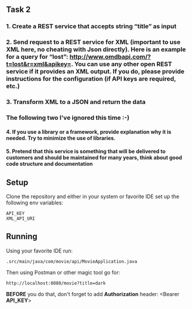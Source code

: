 ## Task 2

### 1. Create a REST service that accepts string “title” as input

### 2. Send request to a REST service for XML (important to use XML here, no cheating with Json directly). Here is an example for a query for “lost”: http://www.omdbapi.com/?t=lost&r=xml&apikey=<API key>. You can use any other open REST service if it provides an XML output. If you do, please provide instructions for the configuration (if API keys are required, etc.)
### 3. Transform XML to a JSON and return the data


### The following two I've ignored this time :-)
#### 4. If you use a library or a framework, provide explanation why it is needed. Try to minimize the use of libraries.
#### 5. Pretend that this service is something that will be delivered to customers and should be maintained for many years, think about good code structure and documentation

## Setup
Clone the repository and either in your system or favorite IDE set up the following env variables:
```
API_KEY
XML_API_URI
```
## Running
Using your favorite IDE run:
```
.src/main/java/com/movie/api/MovieApplication.java
```
Then using Postman or other magic tool go for:
```
http://localhost:8080/movie?title=dark
```
**BEFORE** you do that, don't forget to add **Authorization** header: <Bearer **API_KEY**>
